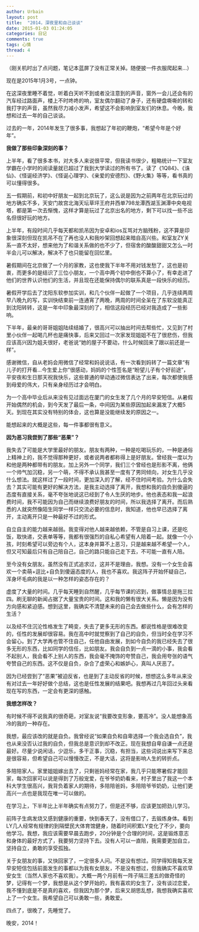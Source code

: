 ```yaml
---
author: Urbain
layout: post
title:  "2014，深夜里和自己谈谈"
date: 2015-01-03 01:24:05
categories: 日记
comments: true
tags: 心情
thread: 4
---
```


（刚关机时出了点问题，笔记本蓝屏了没有正常关掉。随便披一件衣服爬起来...）

现在是2015年1月3号，一点钟。

在这深夜里睡不着觉，听着白天听不到或者没注意到的声音，窗外一会儿还会有的汽车经过路面声，楼上不时咚咚的响，室友偶尔翻动了身子，还有硬盘嘶嘶的转和我打字的声音，虽然我尽力减小发声，希望这不会影响到室友们的休息。今晚，我想和过去一年的自己谈谈。

过去的一年，2014年发生了很多事，我想起了年初的鞭炮，“希望今年是个好年”。

**我做了那些印象深刻的事？**

上半年，看了很多本书，对大多人来说很平常，但我读书很少，粗略统计一下室友学霸在小学时的阅读量就已超过了我到大学读过的所有书了。读了《1Q84》、《诛仙》、《怪诞经济学》、《怪诞心理学》、《亲爱的安德烈》、《野火集》等等，看书真的可以懂得很多。

五一假期前，和初中好朋友一起到北京玩了，这么说是因为之前两年在北京玩过的地方确实不多，天安门故宫北海天坛草坪王府井西单798龙潭西湖玉渊潭中央电视塔，都是第一次去惭愧，这样才算是玩过了北京出名的地方，剩下可以找一些不出名但很好玩的地方。

上半年，有段时间几乎每天都和凯吊因为安卓和ios互骂对方脑残粉，这不算是印象很深刻但现在凯吊不在了再也没人和我吵架回想起来暗自高兴些。和室友ZY关系一直不太好，想来他为了和谐关系做的也不少了，但宿舍的酸酸甜甜又怎么一时半会儿可以解决，解决不了也只能留在回忆里。

暑假期间在北京做了一个月的家教，这也使我下半年不用对钱发愁了，这也是初衷，而更多的是结识了三位小朋友，一个高中两个初中倒也不算小了，有幸走进了他们的世界认识他们的生活，并且现在还能保持偶尔的联系真是一段快乐的经历。

暑假开学后去了沈阳东软参加实训，和几个伙伴一起做了一个项目，几乎连续两周早八晚九的写，实训快结束前一连通宵了两晚，两周的时间全呆在了东软没能真正到沈阳转转，这是一年中印象最深刻的了，相信这段经历已经对我造成了一些影响。

下半年，最亲的哥哥姐姐陆续结婚了，很高兴可以抽出时间去帮些忙，又见到了村里小伙伴一起喝几杯也是痛快事，后来又回过一次家发现姐姐不在了很悲伤，但我应该高兴因为姐夫很好，老爸说“她的屋子不要动，什么时候回来了跟以前还是一样”。

感谢微信，自从老妈会用微信了经常和妈说说话，有一次看到妈转了一篇文章“有儿子的打开看...今生爱上你”很感动，妈妈的个性签名是“盼望儿子有个好前途”，平安夜和生日那天祝我快乐，这些普通的举动通过微信表达了出来，每次都使我感到母爱的伟大，只有亲身经历过才会明白。

为一个高中毕业后从来没有见过面远在厦门的女生发了几个月的早安短信。从暑假开始偶然的机会，到今天发了最后一条，中间因为某些原因加起来漏发了大概5天。到现在其实没有特别的体会，这也算是没能继续发的原因之一。

能想起来的大概是这些，每一件事都很有意义。

**因为恶习我尝到了那些“恶果”？**

我失去了可能是大学里最好的朋友。朋友有两种，一种是吃喝玩乐的，一种是通俗上精神上的，我不觉得那种更好，或者说两者都称得上是好朋友。曾经我一度以为和他是两种都带有的朋友。加上另外一个同学，我们三个曾经也是形影不离，他俩一个帅气加沉稳，另一个萌，不得不承认我甚至一度有了男同倾向，对女生几乎没什么想法。就这样过了一段时间，更加深入的了解，经不住时间考验。为什么会失去？其实可能有更好的解决方法，是我主动选择了离开，我想和我的自负到傻逼的态度有直接关系，毫不夸张地说这已经到了令人生厌的地步。他也表态和我一起浪费时间，我不可能因为自己而继续浪费好朋友的时间，所以我选择了离开。而后熟悉的人就突然像陌生同学一样只交流必要的信息时，我知道，他也早已选择了离开，主动离开只是一种最好不过的形式。

自立自主的能力越来越弱。我变得对他人越来越依赖，不管是自习上课，还是吃饭，取快递，交表单等等，我都有很强烈的自私心希望有人陪着一起。就像一个小孩，时刻希望可以旁边有个人，这本身并算不上恶习，只是越来越不希望一个人，但又可知最后只有自己陪自己，自己的路只能自己走下去，不可能一直有人陪。

至今没有女朋友。虽然没有正式追求过，这并不是理由，我想。没有一个女生会喜欢一个卖萌+逗比+自负到傻逼态度的人，我也不喜欢。我这阵子开始怀疑自己，浑身坏毛病的我是以一种怎样的姿态存在的？

虚度了大量的时间。几乎每天睡到自然醒，几乎每节课的迟到，做事情总是拖三拉四。刷无聊的新闻占据了大量宝贵的时间。这和我的懒有很大关系。懒是因为没有方向感和紧迫感。想到这里，我确实不清楚未来的自己会去做些什么，会有怎样的生活？

以及经不住沉沦性格发生了畸变，失去了更多无形的东西。都说性格是很难改变的，任性的发展却很容易。我在高中时就觉察到了自己的自负，但当时全在学习不会留心。到了大学再也管不住自己，任他自由发展，到如今自负的我已经失去了很多无形的东西，比如同学的信任，比如朋友。我会自负到一点一滴的小事，我会看不起别人，我会看不上别人的东西，我会毫不掩饰的夸赞自己，我会用夸张的语气夸赞自己的东西。这不仅是自负，杂合了虚荣心和嫉妒心，真叫人厌恶了。

因为已经尝到了“恶果”被迫反省，也是到了主动反省的时候，想想这么多年从来没有对过去一年好好做个总结，这也是任性发展的结果吧。我想再过几年回过头来看现在写的东西，一定会有更深的感触。

**我想怎样改？**

有时候不得不说我真的很奇葩，对室友说“我要改变形象，要高冷”。没人能想象高冷的我的一种存在。

我想，最应该改的就是自负。我曾经说“如果自负和自卑选择一个我会选自负”，我也从来没否认过我的自负，但我总是意识到却不改正。现在我想自卑自谦一点还是最好。尽量少说闲话，少逗乐，多干正事，沉稳，有担当，这些词说出来写下来总是很容易，但希望自己可以慢慢改正，不是大话，这将是影响人生的转折点。

多陪陪家人。家里姐姐嫁出去了，只剩爸妈经常在家，我几乎只能寒暑假才能回家，每次回家可以说是得到了万般宠爱，在爷爷奶奶看来，村子里出了我这一个本科大学生很高兴，我背负着家人的期待，多陪陪爸妈，多陪陪爷爷奶奶，让他们更高兴一点也是我现在唯一可以做的。

在学习上，下半年比上半年确实有点努力了，但是还不够，应该更加把劲儿学习。

前阵子生病发烧又感到健康的重要，快到春天了，没有借口了，去锻炼身体。看到LY几人经常有规律的到隔壁民大体育馆健身，随着时间积累LY变化了不少，要向他学习。我想，我应该需要早晨去跑步，20分钟是个合理的时间，这是锻炼意志和身体的最好方式了，我要努力坚持下去。没有人可以一直陪，我需要更加自立，坚持自立，勇敢的享受孤独。

关于女朋友的事，又快回家了，一定很多人问。不是没有想过。同学得知我每天发早安短信包括前面发生的事都以为我有女朋友，不是没有想过，但我确实不喜欢早安女生（当然人家也不喜欢我）。大概一两个月前有一阵子隔三差五的做奇怪的梦，记得有一个梦，我想是从这个梦开始的，我有喜欢的女生了，没有谈过恋爱，我不懂到底是不是真的喜欢，但我因为那个梦，后来又胡思乱想，我想我确实喜欢上了一个女生。我希望自己可以勇敢一些，勇敢爱。

四点了，很晚了，先睡觉了。

晚安，2014！
